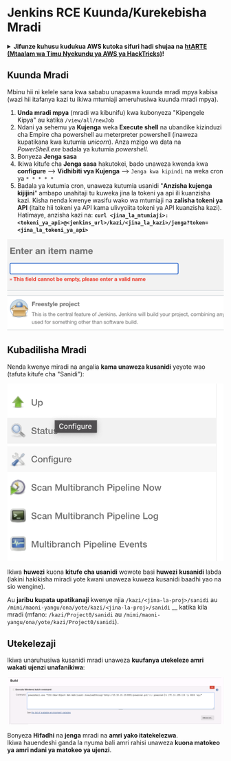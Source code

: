# Jenkins RCE Kuunda/Kurekebisha Mradi

<details>

<summary><strong>Jifunze kuhusu kudukua AWS kutoka sifuri hadi shujaa na</strong> <a href="https://training.hacktricks.xyz/courses/arte"><strong>htARTE (Mtaalam wa Timu Nyekundu ya AWS ya HackTricks)</strong></a><strong>!</strong></summary>

Njia nyingine za kusaidia HackTricks:

* Ikiwa unataka kuona **kampuni yako ikitangazwa kwenye HackTricks** au **kupakua HackTricks kwa PDF** Angalia [**MIPANGO YA KUJIUNGA**](https://github.com/sponsors/carlospolop)!
* Pata [**bidhaa rasmi za PEASS & HackTricks**](https://peass.creator-spring.com)
* Gundua [**Familia ya PEASS**](https://opensea.io/collection/the-peass-family), mkusanyiko wetu wa [**NFTs**](https://opensea.io/collection/the-peass-family) za kipekee
* **Jiunge na** 💬 [**Kikundi cha Discord**](https://discord.gg/hRep4RUj7f) au kikundi cha [**telegram**](https://t.me/peass) au **tufuate** kwenye **Twitter** 🐦 [**@hacktricks\_live**](https://twitter.com/hacktricks\_live)**.**
* **Shiriki mbinu zako za kudukua kwa kuwasilisha PRs kwa** [**HackTricks**](https://github.com/carlospolop/hacktricks) na [**HackTricks Cloud**](https://github.com/carlospolop/hacktricks-cloud) repos za github.

</details>

## Kuunda Mradi

Mbinu hii ni kelele sana kwa sababu unapaswa kuunda mradi mpya kabisa (wazi hii itafanya kazi tu ikiwa mtumiaji ameruhusiwa kuunda mradi mpya).

1. **Unda mradi mpya** (mradi wa kibunifu) kwa kubonyeza "Kipengele Kipya" au katika `/view/all/newJob`
2. Ndani ya sehemu ya **Kujenga** weka **Execute shell** na ubandike kizinduzi cha Empire cha powershell au meterpreter powershell (inaweza kupatikana kwa kutumia _unicorn_). Anza mzigo wa data na _PowerShell.exe_ badala ya kutumia _powershell._
3. Bonyeza **Jenga sasa**
1. Ikiwa kitufe cha **Jenga sasa** hakutokei, bado unaweza kwenda kwa **configure** --> **Vidhibiti vya Kujenga** --> `Jenga kwa kipindi` na weka cron ya `* * * * *`
2. Badala ya kutumia cron, unaweza kutumia usanidi "**Anzisha kujenga kijijini**" ambapo unahitaji tu kuweka jina la tokeni ya api ili kuanzisha kazi. Kisha nenda kwenye wasifu wako wa mtumiaji na **zalisha tokeni ya API** (itaite hii tokeni ya API kama ulivyoiita tokeni ya API kuanzisha kazi). Hatimaye, anzisha kazi na: **`curl <jina_la_mtumiaji>:<tokeni_ya_api>@<jenkins_url>/kazi/<jina_la_kazi>/jenga?token=<jina_la_tokeni_ya_api>`**

![](<../../.gitbook/assets/image (165).png>)

## Kubadilisha Mradi

Nenda kwenye miradi na angalia **kama unaweza kusanidi** yeyote wao (tafuta kitufe cha "Sanidi"):

![](<../../.gitbook/assets/image (265).png>)

Ikiwa **huwezi** kuona **kitufe cha usanidi** wowote basi **huwezi** **kusanidi** labda (lakini hakikisha miradi yote kwani unaweza kuweza kusanidi baadhi yao na sio wengine).

Au **jaribu kupata upatikanaji** kwenye njia `/kazi/<jina-la-proj>/sanidi` au `/mimi/maoni-yangu/ona/yote/kazi/<jina-la-proj>/sanidi` \_\_ katika kila mradi (mfano: `/kazi/Project0/sanidi` au `/mimi/maoni-yangu/ona/yote/kazi/Project0/sanidi`).

## Utekelezaji

Ikiwa unaruhusiwa kusanidi mradi unaweza **kuufanya utekeleze amri wakati ujenzi unafanikiwa**:

![](<../../.gitbook/assets/image (98).png>)

Bonyeza **Hifadhi** na **jenga** mradi na **amri yako itatekelezwa**.\
Ikiwa hauendeshi ganda la nyuma bali amri rahisi unaweza **kuona matokeo ya amri ndani ya matokeo ya ujenzi**.
